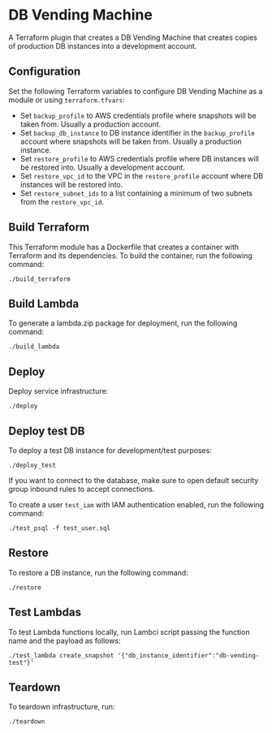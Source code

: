 # DB Vending Machine

A Terraform plugin that creates a DB Vending Machine that creates copies of production DB instances into a development account.

## Configuration

Set the following Terraform variables to configure DB Vending Machine as a module or using `terraform.tfvars`:

- Set `backup_profile` to AWS credentials profile where snapshots will be taken from. Usually a production account.
- Set `backup_db_instance` to DB instance identifier in the `backup_profile` account where snapshots will be taken from. Usually a production instance.
- Set `restore_profile` to AWS credentials profile where DB instances will be restored into. Usually a development account.
- Set `restore_vpc_id` to the VPC in the `restore_profile` account where DB instances will be restored into.
- Set `restore_subnet_ids` to a list containing a minimum of two subnets from the `restore_vpc_id`.

## Build Terraform

This Terraform module has a Dockerfile that creates a container with Terraform and its dependencies. To build the container, run the following command:

```
./build_terraform
```

## Build Lambda

To generate a lambda.zip package for deployment, run the following command:

```
./build_lambda
```

## Deploy

Deploy service infrastructure:

```
./deploy
```

## Deploy test DB

To deploy a test DB instance for development/test purposes:

```
./deploy_test
```

If you want to connect to the database, make sure to open default security group inbound rules to accept connections.

To create a user `test_iam` with IAM authentication enabled, run the following command:

```
./test_psql -f test_user.sql
```

## Restore

To restore a DB instance, run the following command:

```
./restore
```

## Test Lambdas

To test Lambda functions locally, run Lambci script passing the function name and the payload as follows:

```
./test_lambda create_snapshot '{"db_instance_identifier":"db-vending-test"}'
```

## Teardown

To teardown infrastructure, run:

```
./teardown
```
